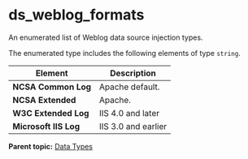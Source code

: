 # ds_weblog_formats

An enumerated list of Weblog data source injection types.

The enumerated type includes the following elements of type `string`.

|Element|Description|
|-------|-----------|
|**NCSA Common Log** | Apache default. |
|**NCSA Extended** | Apache. |
|**W3C Extended Log** | IIS 4.0 and later |
|**Microsoft IIS Log** | IIS 3.0 and earlier |

**Parent topic:** [Data Types](../data_types/c_data_types.md)

